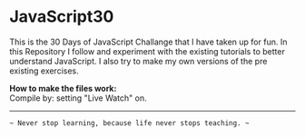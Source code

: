 # JavaScript30
This is the 30 Days of JavaScript Challange that I have taken up for fun. In this Repository I follow and experiment with the existing tutorials to better understand JavaScript. I also try to make my own versions of the pre existing exercises.  <br>

**How to make the files work:** <br>
Compile by: setting "Live Watch" on. <br>


---
```
~ Never stop learning, because life never stops teaching. ~                                              
```
